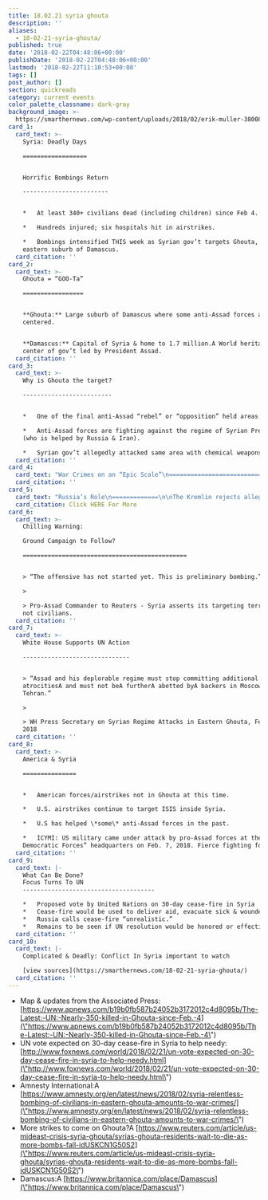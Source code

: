 ```yaml
---
title: 18.02.21 syria ghouta
description: ''
aliases:
  - 18-02-21-syria-ghouta/
published: true
date: '2018-02-22T04:48:06+00:00'
publishDate: '2018-02-22T04:48:06+00:00'
lastmod: '2018-02-22T11:10:53+00:00'
tags: []
post_author: []
section: quickreads
category: current events
color_palette_classname: dark-gray
background_image: >-
  https://smarthernews.com/wp-content/uploads/2018/02/erik-muller-380082-unsplash-360x360.jpg
card_1:
  card_text: >-
    Syria: Deadly Days

    ==================


    Horrific Bombings Return

    ------------------------


    *   At least 340+ civilians dead (including children) since Feb 4.

    *   Hundreds injured; six hospitals hit in airstrikes.

    *   Bombings intensified THIS week as Syrian gov’t targets Ghouta, an
    eastern suburb of Damascus.
  card_citation: ''
card_2:
  card_text: >-
    Ghouta = “GOO-Ta”

    =================


    **Ghouta:** Large suburb of Damascus where some anti-Assad forces are
    centered.


    **Damascus:** Capital of Syria & home to 1.7 million.A World heritage site &
    center of gov’t led by President Assad.
  card_citation: ''
card_3:
  card_text: >-
    Why is Ghouta the target?

    -------------------------


    *   One of the final anti-Assad “rebel” or “opposition” held areas in Syria.

    *   Anti-Assad forces are fighting against the regime of Syrian Pres. Assad
    (who is helped by Russia & Iran).

    *   Syrian gov’t allegedly attacked same area with chemical weapons in 2013.
  card_citation: ''
card_4:
  card_text: "War Crimes on an “Epic Scale”\n=============================\n\n> a\x1CThe Syrian government, with the backing of Russia, is intentionally targeting its own people in Eastern Ghouta.”\n> \n> Amnesty International"
  card_citation: ''
card_5:
  card_text: "Russia’s Role\n=============\n\nThe Kremlin rejects allegations that the Russian military is responsible for civilian deaths; says targeting “illegal armed groups.”\n\nRussia has waged an air campaign in support of Assada\x19s forces since Sept. 2015. Russians are also reportedly part of ground campaign.\n\n[Click HERE For More](http://www.bbc.com/news/world-europe-43125506)"
  card_citation: Click HERE For More
card_6:
  card_text: >-
    Chilling Warning:  

    Ground Campaign to Follow?

    ==============================================


    > “The offensive has not started yet. This is preliminary bombing.”

    > 

    > Pro-Assad Commander to Reuters - Syria asserts its targeting terrorists
    not civilians.
  card_citation: ''
card_7:
  card_text: >-
    White House Supports UN Action

    ------------------------------


    > “Assad and his deplorable regime must stop committing additional
    atrocitiesA and must not beA furtherA abetted byA backers in Moscow and
    Tehran.”

    > 

    > WH Press Secretary on Syrian Regime Attacks in Eastern Ghouta, Feb 21,
    2018
  card_citation: ''
card_8:
  card_text: >-
    America & Syria

    ===============


    *   American forces/airstrikes not in Ghouta at this time.

    *   U.S. airstrikes continue to target ISIS inside Syria.

    *   U.S has helped \*some\* anti-Assad forces in the past.

    *   ICYMI: US military came under attack by pro-Assad forces at the “Syrian
    Democratic Forces” headquarters on Feb. 7, 2018. Fierce fighting followed.
  card_citation: ''
card_9:
  card_text: |-
    What Can Be Done?  
    Focus Turns To UN
    -------------------------------------

    *   Proposed vote by United Nations on 30-day cease-fire in Syria
    *   Cease-fire would be used to deliver aid, evacuate sick & wounded
    *   Russia calls cease-fire “unrealistic.”
    *   Remains to be seen if UN resolution would be honored or effective.
  card_citation: ''
card_10:
  card_text: |-
    Complicated & Deadly: Conflict In Syria important to watch

    [view sources](https://smarthernews.com/18-02-21-syria-ghouta/)
  card_citation: ''
---
```

*   Map & updates from the Associated Press:  
    [https://www.apnews.com/b19b0fb587b24052b3172012c4d8095b/The-Latest:-UN:-Nearly-350-killed-in-Ghouta-since-Feb.-4](\"https://www.apnews.com/b19b0fb587b24052b3172012c4d8095b/The-Latest:-UN:-Nearly-350-killed-in-Ghouta-since-Feb.-4\")
*   UN vote expected on 30-day cease-fire in Syria to help needy: [http://www.foxnews.com/world/2018/02/21/un-vote-expected-on-30-day-cease-fire-in-syria-to-help-needy.html](\"http://www.foxnews.com/world/2018/02/21/un-vote-expected-on-30-day-cease-fire-in-syria-to-help-needy.html\")
*   Amnesty International:A [https://www.amnesty.org/en/latest/news/2018/02/syria-relentless-bombing-of-civilians-in-eastern-ghouta-amounts-to-war-crimes/](\"https://www.amnesty.org/en/latest/news/2018/02/syria-relentless-bombing-of-civilians-in-eastern-ghouta-amounts-to-war-crimes/\")
*   More strikes to come on Ghouta?A [https://www.reuters.com/article/us-mideast-crisis-syria-ghouta/syrias-ghouta-residents-wait-to-die-as-more-bombs-fall-idUSKCN1G50S2](\"https://www.reuters.com/article/us-mideast-crisis-syria-ghouta/syrias-ghouta-residents-wait-to-die-as-more-bombs-fall-idUSKCN1G50S2\")
*   Damascus:A [https://www.britannica.com/place/Damascus](\"https://www.britannica.com/place/Damascus\")